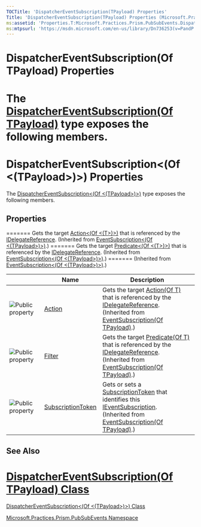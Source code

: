 ```yaml
---
TOCTitle: 'DispatcherEventSubscription(TPayload) Properties'
Title: 'DispatcherEventSubscription(TPayload) Properties (Microsoft.Practices.Prism.PubSubEvents)'
ms:assetid: 'Properties.T:Microsoft.Practices.Prism.PubSubEvents.DispatcherEventSubscription\`1'
ms:mtpsurl: 'https://msdn.microsoft.com/en-us/library/Dn736253(v=PandP.50)'
---
```


# DispatcherEventSubscription(Of TPayload) Properties

The [DispatcherEventSubscription(Of TPayload)](https://msdn.microsoft.com/en-us/library/dn736239(v=pandp.50)) type exposes the following members.
=======
DispatcherEventSubscription&lt;(Of &lt;(TPayload&gt;)&gt;) Properties
=====================================================================

The [DispatcherEventSubscription&lt;(Of &lt;(TPayload&gt;)&gt;)](https://msdn.microsoft.com/library/microsoft.practices.prism.pubsubevents.dispatchereventsubscription%601) type exposes the following members.

Properties
----------

<span id="propertyTableToggle"></span>
<table>

<thead>
<tr class="header">
<th> </th>
<th>Name</th>
<th>Description</th>
</tr>
</thead>
<tbody>
<tr class="odd">
<td><img src="https://msdn.microsoft.com/en-us/Dn736253.pubproperty(en-us,PandP.50).gif" title="Public property" /></td>
<td><a href="https://msdn.microsoft.com/library/microsoft.practices.prism.pubsubevents.eventsubscription%601.action">Action</a></td>
<td><div class="summary">
Gets the target <a href="http://msdn2.microsoft.com/en-us/library/018hxwa8">Action(Of T)</a> that is referenced by the <a href="https://msdn.microsoft.com/en-us/library/microsoft.practices.prism.pubsubevents.idelegatereference(v=pandp.50)">IDelegateReference</a>.
</div>
(Inherited from <a href="https://msdn.microsoft.com/en-us/library/dn683956(v=pandp.50)"> EventSubscription(Of TPayload)</a>.)</td>
=======
Gets the target <a href="http://msdn.microsoft.com/en-us/library/018hxwa8">Action&lt;(Of &lt;(T&gt;)&gt;)</a> that is referenced by the <a href="https://msdn.microsoft.com/library/microsoft.practices.prism.pubsubevents.idelegatereference">IDelegateReference</a>.
</div>
(Inherited from <a href="https://msdn.microsoft.com/library/microsoft.practices.prism.pubsubevents.eventsubscription%601">EventSubscription&lt;(Of &lt;(TPayload&gt;)&gt;)</a>.)</td>
</tr>
<tr class="even">
<td><img src="https://msdn.microsoft.com/en-us/Dn736253.pubproperty(en-us,PandP.50).gif" title="Public property" /></td>
<td><a href="https://msdn.microsoft.com/library/microsoft.practices.prism.pubsubevents.eventsubscription%601.filter">Filter</a></td>
<td><div class="summary">
Gets the target <a href="http://msdn2.microsoft.com/en-us/library/bfcke1bz">Predicate(Of T)</a> that is referenced by the <a href="https://msdn.microsoft.com/en-us/library/microsoft.practices.prism.pubsubevents.idelegatereference(v=pandp.50)">IDelegateReference</a>.
</div>
(Inherited from <a href="https://msdn.microsoft.com/en-us/library/dn683956(v=pandp.50)"> EventSubscription(Of TPayload)</a>.)</td>
=======
Gets the target <a href="http://msdn.microsoft.com/en-us/library/bfcke1bz">Predicate&lt;(Of &lt;(T&gt;)&gt;)</a> that is referenced by the <a href="https://msdn.microsoft.com/library/microsoft.practices.prism.pubsubevents.idelegatereference">IDelegateReference</a>.
</div>
(Inherited from <a href="https://msdn.microsoft.com/library/microsoft.practices.prism.pubsubevents.eventsubscription%601">EventSubscription&lt;(Of &lt;(TPayload&gt;)&gt;)</a>.)</td>
</tr>
<tr class="odd">
<td><img src="https://msdn.microsoft.com/en-us/Dn736253.pubproperty(en-us,PandP.50).gif" title="Public property" /></td>
<td><a href="https://msdn.microsoft.com/library/microsoft.practices.prism.pubsubevents.eventsubscription%601.subscriptiontoken">SubscriptionToken</a></td>
<td><div class="summary">
Gets or sets a <a href="https://msdn.microsoft.com/library/microsoft.practices.prism.pubsubevents.eventsubscription%601.subscriptiontoken">SubscriptionToken</a> that identifies this <a href="https://msdn.microsoft.com/library/microsoft.practices.prism.pubsubevents.ieventsubscription">IEventSubscription</a>.
</div>
(Inherited from <a href="https://msdn.microsoft.com/en-us/library/dn683956(v=pandp.50)"> EventSubscription(Of TPayload)</a>.)</td>
=======
(Inherited from <a href="https://msdn.microsoft.com/library/microsoft.practices.prism.pubsubevents.eventsubscription%601">EventSubscription&lt;(Of &lt;(TPayload&gt;)&gt;)</a>.)</td>
</tr>
</tbody>
</table>

See Also
--------


[DispatcherEventSubscription(Of TPayload) Class](https://msdn.microsoft.com/en-us/library/dn736239(v=pandp.50))
=======
[DispatcherEventSubscription&lt;(Of &lt;(TPayload&gt;)&gt;) Class](https://msdn.microsoft.com/library/microsoft.practices.prism.pubsubevents.dispatchereventsubscription%601)

[Microsoft.Practices.Prism.PubSubEvents Namespace](https://msdn.microsoft.com/library/microsoft.practices.prism.pubsubevents)
